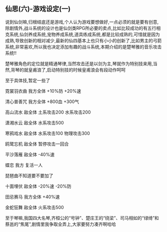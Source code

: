 ## 仙思(六)-游戏设定(一) ##

说到仙剑嘛,归根结底还是游戏,个人认为游戏要想做好,一点必须的就是要有创意,除剧情外,战斗系统的设计也是仙剑类RPG所必要的卖点,比如比较成功的有五行相克系统,仙剑养成系统,宠物养成系统,道具练成系统,都是比较成熟的,可惜就是因为成熟,导致创新的相对减少,最新的仙四基本上也只有小小的创新了,比如男主的弓箭系统,非常喜欢,所以我也决定添加有趣的战斗系统,本期介绍的是楚琴雅的音乐攻击系统!!
 
楚琴雅角色的定位就是精通琴律,当然攻击还是以剑为主,琴就作为特别技来用,当然,背琴的就皇甫浪了,启动特别技的时候皇甫浪会有段动作呵呵
 
至于具体技,暂定一些了
 
霓裳羽衣曲    我方全体  +10%防 +20%速

清心普善咒    我方全体  +800血 +300气

高山流水      敌全体   土系攻击200 水系攻击200

潇湘水云      敌全体   水系攻击500

寒鸦戏水      敌全体   水系攻击100 物理攻击300

鸥鹭忘机      敌全体   暂停攻击一回合

平沙落雁      敌全体   -40%速

蝶恋          我方     复活一人
 
 
琵琶曲不知道要不要加了
 
十面埋伏      敌全体   -20%速 -20%防

田忌赛马      我方全体 +40%速

金蛇狂舞      敌全体   火系攻击500
 
 
至于琴嘛,我国四大名琴,齐桓公的“号钟”、楚庄王的“绕梁”、司马相如的“绿绮”和蔡邕的“焦尾”,剧情里我争取全弄上,大家要努力凑齐啊哈哈

